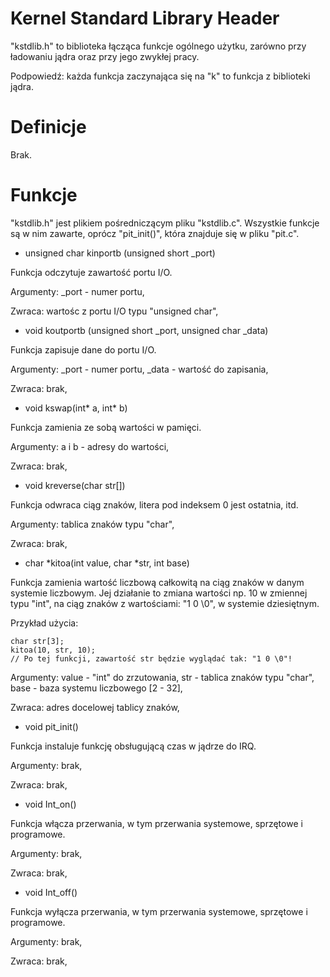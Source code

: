 # Kernel Standard Library Header

"kstdlib.h" to biblioteka łącząca funkcje ogólnego użytku, zarówno przy ładowaniu jądra oraz przy jego zwykłej pracy.

Podpowiedź: każda funkcja zaczynająca się na "k" to funkcja z biblioteki jądra.

# Definicje

Brak.

# Funkcje

"kstdlib.h" jest plikiem pośredniczącym pliku "kstdlib.c". Wszystkie funkcje są w nim zawarte, oprócz "pit_init()", która znajduje się w pliku "pit.c".

- unsigned char kinportb (unsigned short _port)

Funkcja odczytuje zawartość portu I/O.

Argumenty: _port - numer portu,

Zwraca: wartośc z portu I/O typu "unsigned char",

- void koutportb (unsigned short _port, unsigned char _data)

Funkcja zapisuje dane do portu I/O.

Argumenty: _port - numer portu, _data - wartość do zapisania,

Zwraca: brak,

- void kswap(int* a, int* b)

Funkcja zamienia ze sobą wartości w pamięci.

Argumenty: a i b - adresy do wartości,

Zwraca: brak,

- void kreverse(char str[])

Funkcja odwraca ciąg znaków, litera pod indeksem 0 jest ostatnia, itd.

Argumenty: tablica znaków typu "char",

Zwraca: brak,

- char *kitoa(int value, char *str, int base)

Funkcja zamienia wartość liczbową całkowitą na ciąg znaków w danym systemie liczbowym. Jej działanie to zmiana wartości np. 10  w zmiennej typu "int", na ciąg znaków z wartościami: "1 0 \0", w systemie dziesiętnym.

Przykład użycia:

```int x = 10;
char str[3];
kitoa(10, str, 10);
// Po tej funkcji, zawartość str będzie wyglądać tak: "1 0 \0"!
```

Argumenty: value - "int" do zrzutowania, str - tablica znaków typu "char", base - baza systemu liczbowego [2 - 32],

Zwraca: adres docelowej tablicy znaków,

- void pit_init()

Funkcja instaluje funkcję obsługującą czas w jądrze do IRQ.

Argumenty: brak,

Zwraca: brak,

- void Int_on()

Funkcja włącza przerwania, w tym przerwania systemowe, sprzętowe i programowe.

Argumenty: brak,

Zwraca: brak,

- void Int_off()

Funkcja wyłącza przerwania, w tym przerwania systemowe, sprzętowe i programowe.

Argumenty: brak,

Zwraca: brak,
